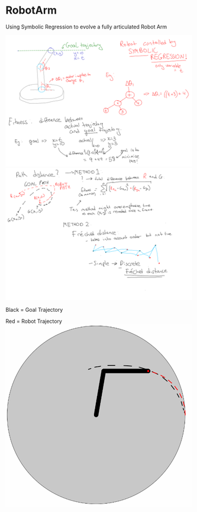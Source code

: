 # RobotArm
 Using Symbolic Regression to evolve a fully articulated Robot Arm

![Planning Document](RobotArmPlanning.png)
![Fitness Planning](RobotArmPlanningFrechet.png)


Black = Goal Trajectory

Red = Robot Trajectory
![First Good Example](Example.gif)